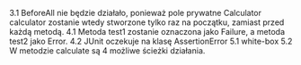 3.1
BeforeAll nie będzie działało, ponieważ pole prywatne Calculator calculator zostanie wtedy stworzone tylko raz na początku, zamiast przed każdą metodą.
4.1
Metoda test1 zostanie oznaczona jako Failure, a metoda test2 jako Error.
4.2
JUnit oczekuje na klasę AssertionError
5.1
white-box
5.2
W metodzie calculate są 4 możliwe ścieżki działania.
